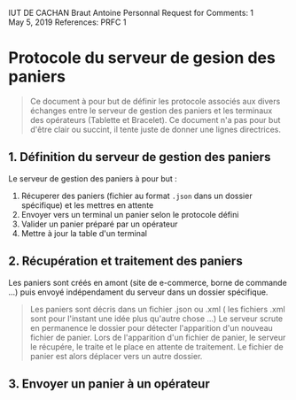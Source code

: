 IUT DE CACHAN		                                   Braut Antoine
Personnal Request for Comments: 1                               
      	                                                     May 5, 2019
References: PRFC 1

# Protocole du serveur de gesion des paniers #

> Ce document à pour but de définir les protocole associés aux divers échanges entre le serveur de gestion des paniers et les terminaux des opérateurs (Tablette et Bracelet). Ce document n'a pas pour but d'être clair ou succint, il tente juste de donner une lignes directrices.

## 1. Définition du serveur de gestion des paniers ##

Le serveur de gestion des paniers à pour but :

1. Récuperer des paniers (fichier au format `.json` dans un dossier spécifique) et les mettres en attente
2. Envoyer vers un terminal un panier selon le protocole défini
3. Valider un panier préparé par un opérateur
4. Mettre à jour la table d'un terminal

## 2. Récupération et traitement des paniers ##

Les paniers sont créés en amont (site de e-commerce, borne de commande ...) puis envoyé indépendament du serveur dans un dossier spécifique. 
>Les paniers sont décris dans un fichier .json ou .xml ( les fichiers .xml sont pour l'instant une idée plus qu'autre chose ...)
Le serveur scrute en permanence le dossier pour détecter l'apparition d'un nouveau fichier de panier. Lors de l'apparition d'un fichier de panier, le serveur le récupére, le traite et le place en attente de traitement. Le fichier de panier est alors déplacer vers un autre dossier.

## 3. Envoyer un panier à un opérateur ##
